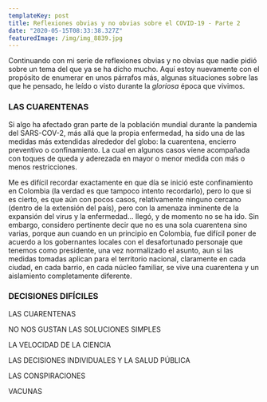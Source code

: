 ```yaml
---
templateKey: post
title: Reflexiones obvias y no obvias sobre el COVID-19 - Parte 2
date: "2020-05-15T08:33:38.327Z"
featuredImage: /img/img_8839.jpg
---
```

Continuando con mi serie de reflexiones obvias y no obvias que nadie pidió sobre un tema del que ya se ha dicho mucho. Aquí estoy nuevamente con el propósito de enumerar en unos párrafos más, algunas situaciones sobre las que he pensado, he leído o visto durante la *gloriosa* época que vivimos.

### LAS CUARENTENAS

Si algo ha afectado gran parte de la población mundial durante la pandemia del SARS-COV-2, más allá que la propia enfermedad, ha sido una de las medidas más extendidas alrededor del globo: la cuarentena, encierro preventivo o confinamiento. La cual en algunos casos viene acompañada con toques de queda y aderezada en mayor o menor medida con más o menos restricciones.

Me es difícil recordar exactamente en que día se inició este confinamiento en Colombia (la verdad es que tampoco intento recordarlo), pero lo que si es cierto, es que aún con pocos casos, relativamente ninguno cercano (dentro de la extensión del país), pero con la amenaza inminente de la expansión del virus y la enfermedad... llegó, y de momento no se ha ido. Sin embargo, considero pertinente decir que no es una sola cuarentena sino varias, porque aun cuando en un principio en Colombia, fue difícil poner de acuerdo a los gobernantes locales con el desafortunado personaje que tenemos como presidente, una vez normalizado el asunto, aun si las medidas tomadas aplican para el territorio nacional, claramente en cada ciudad, en cada barrio, en cada núcleo familiar, se vive una cuarentena y un aislamiento completamente diferente.

### DECISIONES DIFÍCILES

LAS CUARENTENAS

NO NOS GUSTAN LAS SOLUCIONES SIMPLES

LA VELOCIDAD DE LA CIENCIA

LAS DECISIONES INDIVIDUALES Y LA SALUD PÚBLICA

LAS CONSPIRACIONES

VACUNAS